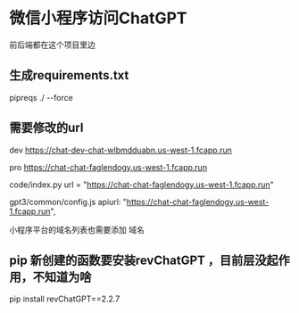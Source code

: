 <!--
 * @Author: xiaoyichao xiao_yi_chao@163.com
 * @Date: 2023-02-16 22:49:41
 * @LastEditors: xiaoyichao xiao_yi_chao@163.com
 * @LastEditTime: 2023-02-16 22:50:01
 * @FilePath: /flask-code/README.md
 * @Description: 这是默认设置,请设置`customMade`, 打开koroFileHeader查看配置 进行设置: https://github.com/OBKoro1/koro1FileHeader/wiki/%E9%85%8D%E7%BD%AE
-->
# 微信小程序访问ChatGPT

前后端都在这个项目里边

## 生成requirements.txt

pipreqs ./     --force 

## 需要修改的url

dev  https://chat-dev-chat-wlbmdduabn.us-west-1.fcapp.run


pro  https://chat-chat-faglendogy.us-west-1.fcapp.run 

code/index.py
url = "https://chat-chat-faglendogy.us-west-1.fcapp.run"

gpt3/common/config.js
apiurl: "https://chat-chat-faglendogy.us-west-1.fcapp.run",

小程序平台的域名列表也需要添加 域名


## pip 新创建的函数要安装revChatGPT ，目前层没起作用，不知道为啥

pip install  revChatGPT==2.2.7